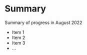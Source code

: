 Summary
===============================

Summary of progress in August 2022

- Item 1
- Item 2
- Item 3
- ...
